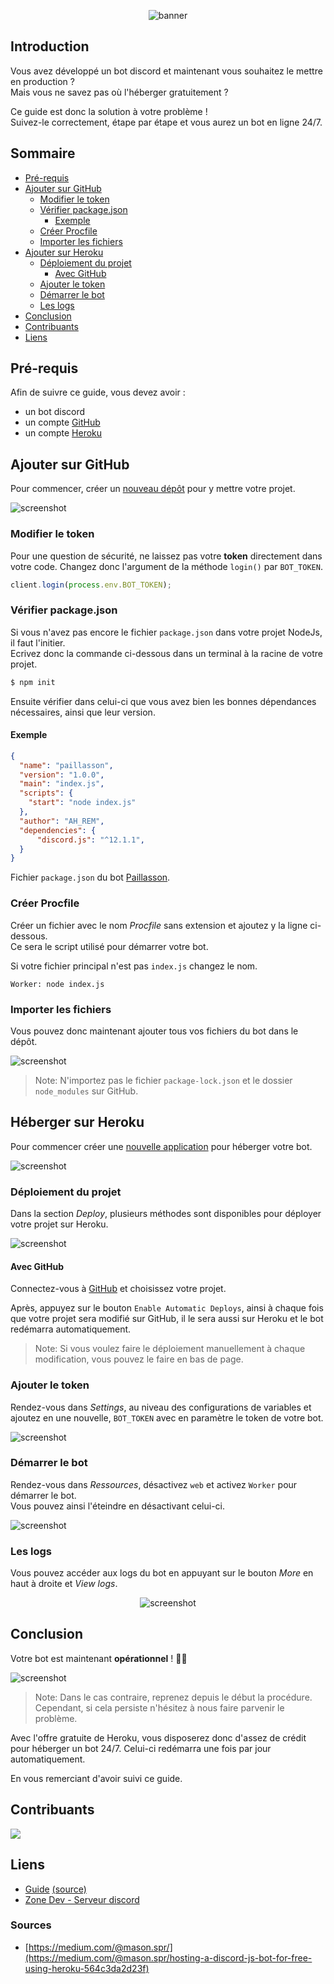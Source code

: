 <div align="center">
    <p>
        <img src="./images/banner.png" alt="banner" />
    </p>
</div>

## Introduction

Vous avez développé un bot discord et maintenant vous souhaitez le mettre en production ? <br />
Mais vous ne savez pas où l'héberger gratuitement ?

Ce guide est donc la solution à votre problème ! <br />
Suivez-le correctement, étape par étape et vous aurez un bot en ligne 24/7.

## Sommaire

- [Pré-requis](#pré-requis)
- [Ajouter sur GitHub](#ajouter-sur-github)
    - [Modifier le token](#modifier-le-token)
    - [Vérifier package.json](#vérifier-packagejson)
        - [Exemple](#exemple)
    - [Créer Procfile](#créer-procfile)
    - [Importer les fichiers](#importer-les-fichiers)
- [Ajouter sur Heroku](#héberger-sur-heroku)
    - [Déploiement du projet](#déploiement-du-projet)
        - [Avec GitHub](#avec-github)
    - [Ajouter le token](#ajouter-le-token)
    - [Démarrer le bot](#démarrer-le-bot)
    - [Les logs](#les-logs)
- [Conclusion](#conclusion)
- [Contribuants](#contribuants)
- [Liens](#liens)

## Pré-requis

Afin de suivre ce guide, vous devez avoir :

- un bot discord
- un compte [GitHub](https://github.com/)
- un compte [Heroku](https://www.heroku.com/)

## Ajouter sur GitHub

Pour commencer, créer un [nouveau dépôt](https://github.com/new) pour y mettre votre projet.

![screenshot](./images/new-repository.png)

### Modifier le token

Pour une question de sécurité, ne laissez pas votre **token** directement dans votre code.
Changez donc l'argument de la méthode `login()` par `BOT_TOKEN`.

```js
client.login(process.env.BOT_TOKEN);
```

### Vérifier package.json

Si vous n'avez pas encore le fichier `package.json` dans votre projet NodeJs, il faut l'initier. <br />
Ecrivez donc la commande ci-dessous dans un terminal à la racine de votre projet.

```sh
$ npm init
```

Ensuite vérifier dans celui-ci que vous avez bien les bonnes dépendances nécessaires, ainsi que leur version.

#### Exemple

```json
{
  "name": "paillasson",
  "version": "1.0.0",
  "main": "index.js",
  "scripts": {
    "start": "node index.js"
  },
  "author": "AH_REM",
  "dependencies": {
      "discord.js": "^12.1.1",
  }
}
```

Fichier `package.json` du bot [Paillasson](https://github.com/AH-REM/Paillasson).

### Créer Procfile

Créer un fichier avec le nom *Procfile* sans extension et ajoutez y la ligne ci-dessous. <br />
Ce sera le script utilisé pour démarrer votre bot.

Si votre fichier principal n'est pas `index.js` changez le nom.

```
Worker: node index.js
```

### Importer les fichiers

Vous pouvez donc maintenant ajouter tous vos fichiers du bot dans le dépôt.

![screenshot](./images/upload-files-github.png)

> Note: N'importez pas le fichier `package-lock.json` et le dossier `node_modules` sur GitHub.

## Héberger sur Heroku

Pour commencer créer une [nouvelle application](https://dashboard.heroku.com/new-app) pour héberger votre bot.

![screenshot](./images/new-app-heroku.png)

### Déploiement du projet

Dans la section *Deploy*, plusieurs méthodes sont disponibles pour déployer votre projet sur Heroku.

![screenshot](./images/deployement-method-heroku.png)

#### Avec GitHub

Connectez-vous à [GitHub](https://github.com/) et choisissez votre projet.

Après, appuyez sur le bouton `Enable Automatic Deploys`, ainsi à chaque fois que votre projet sera modifié sur GitHub, il le sera aussi sur Heroku et le bot redémarra automatiquement.

> Note: Si vous voulez faire le déploiement manuellement à chaque modification, vous pouvez le faire en bas de page.

### Ajouter le token

Rendez-vous dans *Settings*, au niveau des configurations de variables et ajoutez en une nouvelle, `BOT_TOKEN` avec en paramètre le token de votre bot.

![screenshot](./images/add-token-heroku.png)

### Démarrer le bot

Rendez-vous dans *Ressources*, désactivez `web` et activez `Worker` pour démarrer le bot. <br />
Vous pouvez ainsi l'éteindre en désactivant celui-ci.

![screenshot](./images/start-worker-heroku.png)

### Les logs

Vous pouvez accéder aux logs du bot en appuyant sur le bouton *More* en haut à droite et *View logs*.

<div align="center">
    <p>
        <img src="./images/button-logs-heroku.png" alt="screenshot" />
    </p>
</div>

## Conclusion

Votre bot est maintenant **opérationnel** ! :tada::tada:

![screenshot](./images/bot-connected.png)

> Note: Dans le cas contraire, reprenez depuis le début la procédure. Cependant, si cela persiste n'hésitez à nous faire parvenir le problème.

Avec l'offre gratuite de Heroku, vous disposerez donc d'assez de crédit pour héberger un bot 24/7.
Celui-ci redémarra une fois par jour automatiquement.

En vous remerciant d'avoir suivi ce guide.

## Contribuants

<a href="https://github.com/AH-REM">
    <img src="https://contributors-img.web.app/image?repo=AH-REM/heroku-guide" />
</a>

## Liens

- [Guide](https://ah-rem.github.io/heroku-guide/) [(source)](https://github.com/AH-REM/heroku-guide)
- [Zone Dev - Serveur discord](https://discord.gg/Hzwjk4M)

### Sources

- [https://medium.com/@mason.spr/](https://medium.com/@mason.spr/hosting-a-discord-js-bot-for-free-using-heroku-564c3da2d23f)
